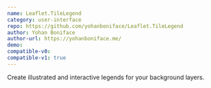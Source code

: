 ```yaml
---
name: Leaflet.TileLegend
category: user-interface
repo: https://github.com/yohanboniface/Leaflet.TileLegend
author: Yohan Boniface
author-url: https://yohanboniface.me/
demo: 
compatible-v0:
compatible-v1: true
---
```


Create illustrated and interactive legends for your background layers.
